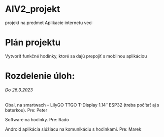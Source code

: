 # AIV2_projekt
projekt na predmet Aplikacie internetu veci

# Plán projektu
Vytvoriť funkčné hodinky, ktoré sa dajú prepojiť s mobilnou aplikáciou

# Rozdelenie úloh:

###### Do 26.3.2023

 Obal, na smartwach - LilyGO TTGO T-Display 1.14″ ESP32 (treba počítať aj s baterkou).
 Pre: Peter

 Software na hodinky.
 Pre: Rado

 Android aplikácia slúžiacu na komunikáciu s hodinkami.
 Pre: Marek

